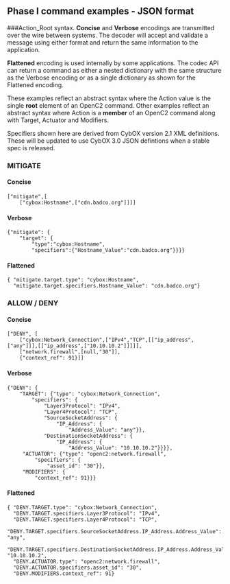 
## Phase I command examples - JSON format
###Action_Root syntax.
**Concise** and **Verbose** encodings are transmitted over the wire between systems.
The decoder will accept and validate a message using either format and
return the same information to the application.  
 
**Flattened** encoding is used internally by some applications.  The codec API
can return a command as either a nested dictionary with the same structure
as the Verbose encoding or as a single dictionary as shown for the Flattened
encoding.

These examples reflect an abstract syntax where the Action value is the single
**root** element of an OpenC2 command.  Other examples reflect an abstract
syntax where Action is a **member** of an OpenC2 command along with Target,
Actuator and Modifiers.

Specifiers shown here are derived from CybOX version 2.1 XML definitions.  These
will be updated to use CybOX 3.0 JSON defintions when a stable spec is released.

### MITIGATE
#### Concise
```
["mitigate",[
    ["cybox:Hostname",["cdn.badco.org"]]]]
```
#### Verbose
```
{"mitigate": {
    "target": {
        "type":"cybox:Hostname",
        "specifiers":{"Hostname_Value":"cdn.badco.org"}}}}
```
#### Flattened
```
{ "mitigate.target.type": "cybox:Hostname",
  "mitigate.target.specifiers.Hostname_Value": "cdn.badco.org"}
```
### ALLOW / DENY
#### Concise
```
["DENY", [
    ["cybox:Network_Connection",["IPv4","TCP",[["ip_address",["any"]]],[["ip_address",["10.10.10.2"]]]]],
    ["network.firewall",[null,"30"]],
    {"context_ref": 91}]]
```
#### Verbose
```
{"DENY": {
    "TARGET": {"type": "cybox:Network_Connection",
        "specifiers": {
            "Layer3Protocol": "IPv4",
            "Layer4Protocol": "TCP",
            "SourceSocketAddress": {
                "IP_Address": {
                    "Address_Value": "any"}},
            "DestinationSocketAddress": {
                "IP_Address": {
                    "Address_Value": "10.10.10.2"}}}},
     "ACTUATOR": {"type": "openc2:network.firewall",
         "specifiers": {
             "asset_id": "30"}},
     "MODIFIERS": {
         "context_ref": 91}}}
```
#### Flattened
```
{ "DENY.TARGET.type": "cybox:Network_Connection",
  "DENY.TARGET.specifiers.Layer3Protocol": "IPv4",
  "DENY.TARGET.specifiers.Layer4Protocol": "TCP",
  "DENY.TARGET.specifiers.SourceSocketAddress.IP_Address.Address_Value": "any",
  "DENY.TARGET.specifiers.DestinationSocketAddress.IP_Address.Address_Value": "10.10.10.2",
  "DENY.ACTUATOR.type": "openc2:network.firewall",
  "DENY.ACTUATOR.specifiers.asset_id": "30",
  "DENY.MODIFIERS.context_ref": 91}
```
